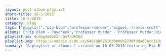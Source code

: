 ```yaml
---
layout: post-album-playlist
short-title: 10-5-2018
title: 10-5-2018
category: blog
tags: ["playlist","pip-blom","professor-murder","miguel,-travis-scott","the-velvet-underground","big-star","boscoe-france","white-knight","quinn-mills","anna-burch","quinn-mills","white-knight"]
albums: ["Pip Blom - Paycheck","Professor Murder - Professor Murder Rides the Subway","Miguel, Travis Scott - War & Leisure","The Velvet Underground - Loaded: Re-Loaded 45th Anniversary Edition","Big Star - #1 Record","Boscoe France - Live from the Slippery Noodle Inn 50th Anniversary Celebration","White Knight - This Island Earth","Quinn Mills - Quinn Mills & the Common Era","Anna Burch - Quit the Curse","Quinn Mills - Quinn Mills & the Common Era","White Knight - This Island Earth"]
playlist-id: 4cdog4oQo22rdOn7rUhIN3
playlist-img: https://mosaic.scdn.co/640/ab67616d0000b2730f0da68bcc143cd2f147314eab67616d0000b2735e9dff10c31ac14c6c6c920dab67616d0000b273a6d589272dca67a07a00c8a8ab67616d0000b273de30d0a3653e4a666fdf0055
summary: "A playlist of albums I created on 10-05-2018 featuring Pip Blom, Professor Murder, Miguel, Travis Scott, The Velvet Underground, Big Star, Boscoe France, White Knight, Quinn Mills, Anna Burch, Quinn Mills, and White Knight."
---
```

